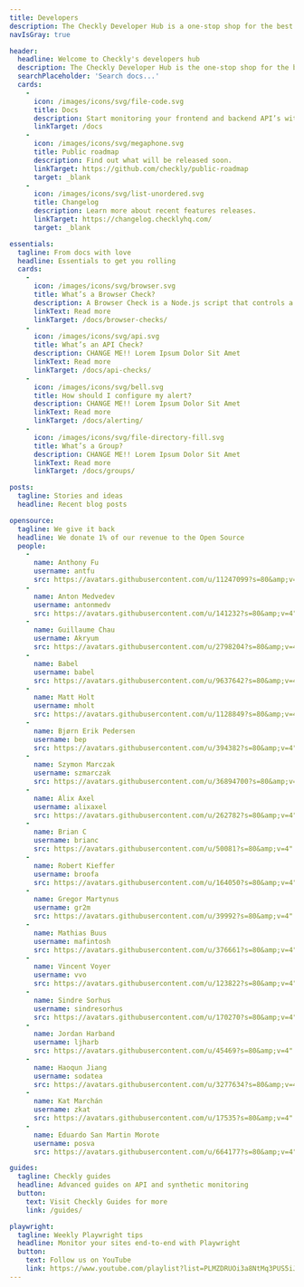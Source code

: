 ```yaml
---
title: Developers
description: The Checkly Developer Hub is a one-stop shop for the best content and docs available for E2E content
navIsGray: true

header:
  headline: Welcome to Checkly's developers hub
  description: The Checkly Developer Hub is the one-stop shop for the best content and docs available for E2E content
  searchPlaceholder: 'Search docs...'
  cards:
    -
      icon: /images/icons/svg/file-code.svg
      title: Docs
      description: Start monitoring your frontend and backend API’s with Checkly.
      linkTarget: /docs
    -
      icon: /images/icons/svg/megaphone.svg
      title: Public roadmap
      description: Find out what will be released soon.
      linkTarget: https://github.com/checkly/public-roadmap
      target: _blank
    -
      icon: /images/icons/svg/list-unordered.svg
      title: Changelog
      description: Learn more about recent features releases.
      linkTarget: https://changelog.checklyhq.com/
      target: _blank

essentials:
  tagline: From docs with love
  headline: Essentials to get you rolling
  cards:
    -
      icon: /images/icons/svg/browser.svg
      title: What’s a Browser Check?
      description: A Browser Check is a Node.js script that controls a headless Chromium browser to mimic user behavior.
      linkText: Read more
      linkTarget: /docs/browser-checks/
    -
      icon: /images/icons/svg/api.svg
      title: What’s an API Check?
      description: CHANGE ME!! Lorem Ipsum Dolor Sit Amet
      linkText: Read more
      linkTarget: /docs/api-checks/
    -
      icon: /images/icons/svg/bell.svg
      title: How should I configure my alert?
      description: CHANGE ME!! Lorem Ipsum Dolor Sit Amet
      linkText: Read more
      linkTarget: /docs/alerting/
    -
      icon: /images/icons/svg/file-directory-fill.svg
      title: What’s a Group?
      description: CHANGE ME!! Lorem Ipsum Dolor Sit Amet
      linkText: Read more
      linkTarget: /docs/groups/

posts:
  tagline: Stories and ideas
  headline: Recent blog posts

opensource:
  tagline: We give it back
  headline: We donate 1% of our revenue to the Open Source
  people:
    -
      name: Anthony Fu
      username: antfu
      src: https://avatars.githubusercontent.com/u/11247099?s=80&amp;v=4"
    -
      name: Anton Medvedev
      username: antonmedv
      src: https://avatars.githubusercontent.com/u/141232?s=80&amp;v=4"
    -
      name: Guillaume Chau
      username: Akryum
      src: https://avatars.githubusercontent.com/u/2798204?s=80&amp;v=4"
    -
      name: Babel
      username: babel
      src: https://avatars.githubusercontent.com/u/9637642?s=80&amp;v=4"
    -
      name: Matt Holt
      username: mholt
      src: https://avatars.githubusercontent.com/u/1128849?s=80&amp;v=4"
    -
      name: Bjørn Erik Pedersen
      username: bep
      src: https://avatars.githubusercontent.com/u/394382?s=80&amp;v=4"
    -
      name: Szymon Marczak
      username: szmarczak
      src: https://avatars.githubusercontent.com/u/36894700?s=80&amp;v=4"
    -
      name: Alix Axel
      username: alixaxel
      src: https://avatars.githubusercontent.com/u/262782?s=80&amp;v=4"
    -
      name: Brian C
      username: brianc
      src: https://avatars.githubusercontent.com/u/50081?s=80&amp;v=4"
    -
      name: Robert Kieffer
      username: broofa
      src: https://avatars.githubusercontent.com/u/164050?s=80&amp;v=4"
    -
      name: Gregor Martynus
      username: gr2m
      src: https://avatars.githubusercontent.com/u/39992?s=80&amp;v=4"
    -
      name: Mathias Buus
      username: mafintosh
      src: https://avatars.githubusercontent.com/u/376661?s=80&amp;v=4"
    -
      name: Vincent Voyer
      username: vvo
      src: https://avatars.githubusercontent.com/u/123822?s=80&amp;v=4"
    -
      name: Sindre Sorhus
      username: sindresorhus
      src: https://avatars.githubusercontent.com/u/170270?s=80&amp;v=4"
    -
      name: Jordan Harband
      username: ljharb
      src: https://avatars.githubusercontent.com/u/45469?s=80&amp;v=4"
    -
      name: Haoqun Jiang
      username: sodatea
      src: https://avatars.githubusercontent.com/u/3277634?s=80&amp;v=4"
    -
      name: Kat Marchán
      username: zkat
      src: https://avatars.githubusercontent.com/u/17535?s=80&amp;v=4"
    -
      name: Eduardo San Martin Morote
      username: posva
      src: https://avatars.githubusercontent.com/u/664177?s=80&amp;v=4"

guides:
  tagline: Checkly guides
  headline: Advanced guides on API and synthetic monitoring
  button:
    text: Visit Checkly Guides for more
    link: /guides/

playwright:
  tagline: Weekly Playwright tips
  headline: Monitor your sites end-to-end with Playwright
  button:
    text: Follow us on YouTube
    link: https://www.youtube.com/playlist?list=PLMZDRUOi3a8NtMq3PUS5iJc2pee38rurc
---
```


